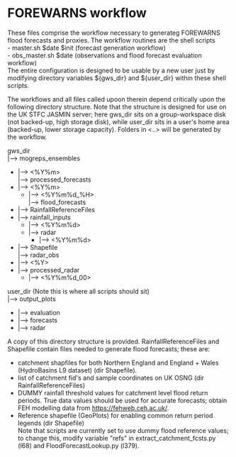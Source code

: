 # FOREWARNS workflow

These files comprise the workflow necessary to generateg FOREWARNS flood forecasts and proxies. The workflow routines are the shell scripts\
    - master.sh $date $init (forecast generation workflow)\
    - obs_master.sh $date (observations and flood forecast evaluation workflow)\
The entire configuration is designed to be usable by a new user just by modifying directory variables ${gws_dir} and ${user_dir} within these shell scripts.

The workflows and all files called upoon therein depend critically upon the following directory structure.
Note that the structure is designed for use on the UK STFC JASMIN server; here gws_dir sits on a group-workspace disk (not backed-up, high storage disk), while 
user_dir sits in a user's home area (backed-up, lower storage capacity). Folders in <..> will be generated by the workflow.

gws_dir\
|--> mogreps_ensembles
  *	|--> <%Y%m>\
|--> processed_forecasts
  *	|--> <%Y%m>
    * |--> <%Y%m%d_%H>\
|--> flood_forecasts
  *	|--> RainfallReferenceFiles
  *	|--> rainfall_inputs
    * |--> <%Y%m%d>
    * |--> radar
      * |--> <%Y%m%d>
  *	|--> Shapefile\
|--> radar_obs
  *	|--> <%Y>
  *	|--> processed_radar
    * |--> <%Y%m%d_00>

user_dir (Note this is where all scripts should sit)\
|--> output_plots
  * |--> evaluation
  *	|--> forecasts
  *	|--> radar

A copy of this directory structure is provided. RainfallReferenceFiles and Shapefile contain files needed to generate flood forecasts; these are:
  * catchment shapfiles for both Northern England and England + Wales (HydroBasins L9 dataset) (dir Shapefile).
  * list of catchment fid's and sample coordinates on UK OSNG (dir RainfallReferenceFiles)
  * DUMMY rainfall threshold values for catchment level flood return periods. True data values should be used for accurate forecasts; obtain FEH modelling data from https://fehweb.ceh.ac.uk/.
  * Reference shapefile (GeoPlots) for enabling common return period legends (dir Shapefile)\
Note that scripts are currently set to use dummy flood reference values; to change this, modify variable "refs" in extract_catchment_fcsts.py (l68) and FloodForecastLookup.py (l379).
